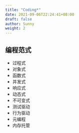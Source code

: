 ```yaml
---
title: "Coding*"
date: 2021-09-06T22:24:41+08:00
draft: false
author: Sunny
weight: 2
---
```


## 编程范式

- 过程式
- 对象式
- 函数式
- 并发式
- 响应式
- 动态式
- 不可变式
- 测试驱动
- 行为驱动
- 元编程
- 内存托管
